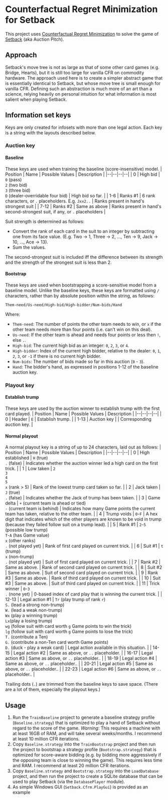 # Counterfactual Regret Minimization for Setback

This project uses [Counterfactual Regret Minimization](https://github.com/brianberns/Cfrm) to solve the game of [Setback](https://en.wikipedia.org/wiki/Pitch_%28card_game%29#Auction_Pitch) (aka Auction Pitch).

## Approach
Setback's move tree is not as large as that of some other card games (e.g. Bridge, Hearts), but it is still too large for vanilla CFR on commodity hardware. The approach used here is to create a simpler abstract game that is essentially identical to Setback, but whose move tree is small enough for vanilla CFR. Defining such an abstraction is much more of an art than a science, relying heavily on personal intuition for what information is most salient when playing Setback.

## Information set keys
Keys are only created for infosets with more than one legal action. Each key is a string with the layouts described below.

### Auction key
#### Baseline
These keys are used when training the baseline (score-insensitive) model.
| Position | Name | Possible Values | Description |
|--|--|--|--|
| 0 | High bid | `0` (pass)<br/>`2` (two bid)<br/>`3` (three bid)<br/>`D` (dealer-overridable four bid) | High bid so far. |
| 1-6 | Ranks #1 | 6 rank characters, or `.` placeholders. E.g. `Jxx2..` | Ranks present in hand's strongest suit |
| 7-12 | Ranks #2 | Same as above | Ranks present in hand's second-strongest suit, if any, or `.` placeholders |

Suit strength is determined as follows:

* Convert the rank of each card in the suit to an integer by subtracting one from its face value. (E.g. Two → 1, Three → 2, ..., Ten → 9, Jack → 10, ..., Ace → 13).
* Sum the values.

The second-strongest suit is included iff the difference between its strength and the strength of the strongest suit is less than 2.

#### Bootstrap
These keys are used when bootstrapping a score-sensitive model from a baseline model. Unlike the baseline keys, these keys are formatted using `/` characters, rather than by absolute position within the string, as follows:
```
Them-need/Us-need/High-bid/High-bidder/Num-bids/Hand
```

Where:
* `Them-need`: The number of points the other team needs to win, or `x` if the other team needs more than four points (i.e. can't win on this deal).
* `Us-need`: If the other team is ahead and needs four points or less then `!`, else `.`.
* `High-bid`: The current high bid as an integer: `0`, `2`, `3`, or `4`.
* `High-bidder`: Index of the current high bidder, relative to the dealer: `0`, `1`, `2`, `3`, or `-1` if there is no current high bidder.
* `Num-bids`: The number of bids made so far in this auction (`0` - `3`).
* `Hand`: The bidder's hand, as expressed in positions 1-12 of the baseline auction key.

### Playout key
#### Establish trump
These keys are used by the auction winner to establish trump with the first card played.
| Position | Name | Possible Values | Description |
|--|--|--|--|
| 0 | Header | `E` | Establish trump. |
| 1-13 | Auction key | | Corresponding auction key. |

#### Normal playout
A normal playout key is a string of up to 24 characters, laid out as follows:
| Position | Name | Possible Values | Description |
|--|--|--|--|
| 0 | High established | `H` (true)<br/>`.` (false) | Indicates whether the auction winner led a high card on the first trick. |
| 1 | Low taken | `2`<br/>`3`<br/>`4`<br/>`5`<br/>`x` (rank > 5) | Rank of the lowest trump card taken so far. |
| 2 | Jack taken | `J` (true)<br/>`.` (false) | Indicates whether the Jack of trump has been taken. |
| 3 | Game delta | `+` (current team is ahead or tied)<br/>`-` (current team is behind) | Indicates how many Game points the current team has taken, relative to the other team. |
| 4 | Trump voids | `0`-`F` | A hex digit that indicates which of the other players are known to be void in trump (because they failed follow suit on a trump lead). |
| 5 | Rank #1 | `2`-`5` (possible low trump)<br/>`T`-`A` (has Game value)<br/>`x` (other ranks)<br/>`.` (not played yet) | Rank of first card played on current trick. |
| 6 | Suit #1 | `t` (trump)<br/>`x` (non-trump)<br/>`.` (not played yet) | Suit of first card played on current trick. |
| 7 | Rank #2 | Same as above. | Rank of second card played on current trick. |
| 8 | Suit #2 | Same as above. | Suit of second card played on current trick. |
| 9 | Rank #3 | Same as above. | Rank of third card played on current trick. |
| 10 | Suit #3 | Same as above. | Suit of third card played on current trick. |
| 11 | Trick winner | `0`-`3`<br/>`.` (none yet) | 0-based index of card play that is winning the current trick. |
| 12-13 | Legal action #1 | `Tr` (play trump of rank `r`)<br/>`S.` (lead a strong non-trump)<br/>`W.` (lead a weak non-trump)<br/>`Wx` (play a winning trump)<br/>`Lx`(play a losing trump)<br/>`wg` (follow suit with card worth `g` Game points to win the trick)<br/>`lg` (follow suit with card worth `g` Game points to lose the trick)<br/>`T.` (contribute a Ten)<br/>`G.` (contribute a non-Ten card worth Game points)<br/>`D.` (duck - play a weak card) | Legal action available in this situation. |
| 14-15 | Legal action #2 | Same as above, or `..` placeholder. |
| 16-17 | Legal action #3 | Same as above, or `..` placeholder.. |
| 18-19 | Legal action #4 | Same as above, or `..` placeholder.. |
| 20-21 | Legal action #5 | Same as above, or `..` placeholder.. |
| 22-23 | Legal action #6 | Same as above, or `..` placeholder.. |

Trailing dots (`.`) are trimmed from the baseline keys to save space. (There are a lot of them, especially the playout keys.)

## Usage

1. Run the `TrainBaseline` project to generate a baseline strategy profile (`Baseline.strategy`) that is optimized to play a hand of Setback without regard to the score of the game. *Warning*: This requires a machine with at least 16GB of RAM, and will take several weeks/months. I recommend at least 10 million CFR iterations.
2. Copy `Baseline.strategy` into the `TrainBootstrap` project and then run the project to bootstrap a strategy profile (`Bootstrap.strategy`) that is optimized for score-aware bidding (e.g. by bidding more aggressively if the opposing team is close to winning the game). This requires less time and RAM. I recommend at least 20 million CFR iterations.
3. Copy `Baseline.strategy` and `Bootstrap.strategy` into the `LoadDatabase` project, and then run the project to create a SQLite database that can be used to play Setback (via the `DatabasePlayer` module).
4. As simple Windows GUI (`Setback.Cfrm.PlayGui`) is provided as an example
<!--stackedit_data:
eyJoaXN0b3J5IjpbMTg0MTMzNTAxOCw3ODkzOTEzMDUsNzAyNT
cxNTg5LDE1ODYxNTc1MzQsLTY4NjI0MDQ2OCwxMzIxNjUyMjEs
MjA3NTU4NzA5NywtODEyMDM5MjQwXX0=
-->